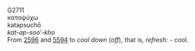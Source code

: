 <body>
  <p>G2711<br>  καταψύχω  <br> katapsuchō  <br><i>kat-ap-soo‘-kho </i><br>From <a href="g2596.htm">2596</a> and <a href="g5594.htm">5594</a>  to <i>cool</i> <i>down</i> (<i>off</i>), that is, <i>refresh:</i> - cool.<br></p>
 </body>